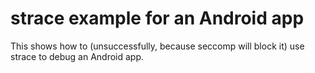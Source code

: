 # strace example for an Android app

This shows how to (unsuccessfully, because seccomp will block it) use strace to
debug an Android app.